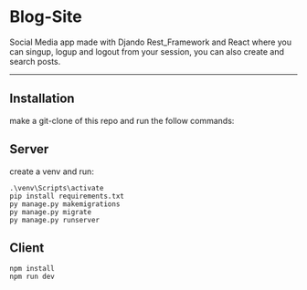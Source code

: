 # Blog-Site

Social Media app made with Djando Rest_Framework and React where you can singup, logup and logout from your session, you can also create and search posts.

---

## Installation

make a git-clone of this repo and run the follow commands:

## Server
create a venv and run:
```
.\venv\Scripts\activate
pip install requirements.txt
py manage.py makemigrations
py manage.py migrate
py manage.py runserver
```

## Client

```
npm install 
npm run dev
```
